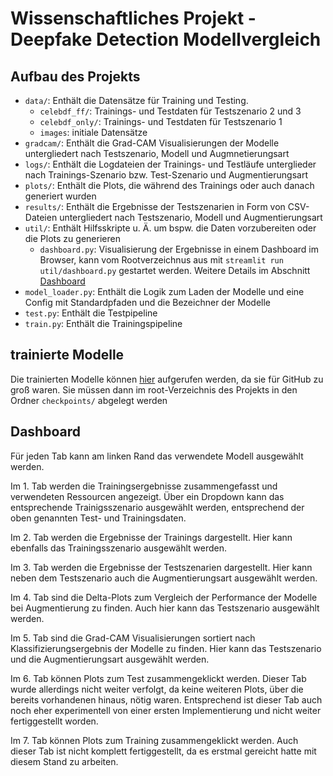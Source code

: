# Wissenschaftliches Projekt - Deepfake Detection Modellvergleich

## Aufbau des Projekts

- `data/`: Enthält die Datensätze für Training und Testing.
    - `celebdf_ff/`: Trainings- und Testdaten für Testszenario 2 und 3
    - `celebdf_only/`: Trainings- und Testdaten für Testszenario 1
    - `images`: initiale Datensätze
- `gradcam/`: Enthält die Grad-CAM Visualisierungen der Modelle untergliedert nach Testszenario, Modell und Augmnetierungsart
- `logs/`: Enthält die Logdateien der Trainings- und Testläufe unterglieder nach Trainings-Szenario bzw. Test-Szenario und Augmentierungsart
- `plots/`: Enthält die Plots, die während des Trainings oder auch danach generiert wurden
- `results/`: Enthält die Ergebnisse der Testszenarien in Form von CSV-Dateien untergliedert nach Testszenario, Modell und Augmentierungsart
- `util/`: Enthält Hilfsskripte u. Ä. um bspw. die Daten vorzubereiten oder die Plots zu generieren
    - `dashboard.py`: Visualisierung der Ergebnisse in einem Dashboard im Browser, kann vom Rootverzeichnus aus mit `streamlit run util/dashboard.py` gestartet werden. Weitere Details im Abschnitt [Dashboard](#dashboard)
- `model_loader.py`: Enthält die Logik zum Laden der Modelle und eine Config mit Standardpfaden und die Bezeichner der Modelle
- `test.py`: Enthält die Testpipeline
- `train.py`: Enthält die Trainingspipeline

## trainierte Modelle

Die trainierten Modelle können [hier](https://1drv.ms/f/c/347f433a03da65d9/En9VDC_8_yRJk9J0XyLEYDYBDQG1nG6RQZe8h7XNQLV5Dw?e=pctfJ1) aufgerufen werden, da sie für GitHub zu groß waren. Sie müssen dann im root-Verzeichnis des Projekts in den Ordner `checkpoints/` abgelegt werden

## Dashboard 

Für jeden Tab kann am linken Rand das verwendete Modell ausgewählt werden.

Im 1. Tab werden die Trainingsergebnisse zusammengefasst und verwendeten Ressourcen angezeigt. Über ein Dropdown kann das entsprechende Trainigsszenario ausgewählt werden, entsprechend der oben genannten Test- und Trainingsdaten.

Im 2. Tab werden die Ergebnisse der Trainings dargestellt. Hier kann ebenfalls das Trainingsszenario ausgewählt werden. 

Im 3. Tab werden die Ergebnisse der Testszenarien dargestellt. Hier kann neben dem Testszenario auch die Augmentierungsart ausgewählt werden. 

Im 4. Tab sind die Delta-Plots zum Vergleich der Performance der Modelle bei Augmentierung zu finden. Auch hier kann das Testszenario ausgewählt werden.

Im 5. Tab sind die Grad-CAM Visualisierungen sortiert nach Klassifizierungsergebnis der Modelle zu finden. Hier kann das Testszenario und die Augmentierungsart ausgewählt werden.

Im 6. Tab können Plots zum Test zusammengeklickt werden. Dieser Tab wurde allerdings nicht weiter verfolgt, da keine weiteren Plots, über die bereits vorhandenen hinaus, nötig waren. Entsprechend ist dieser Tab auch noch eher experimentell von einer ersten Implementierung und nicht weiter fertiggestellt worden.

Im 7. Tab können Plots zum Training zusammengeklickt werden. Auch dieser Tab ist nicht komplett fertiggestellt, da es erstmal gereicht hatte mit diesem Stand zu arbeiten.